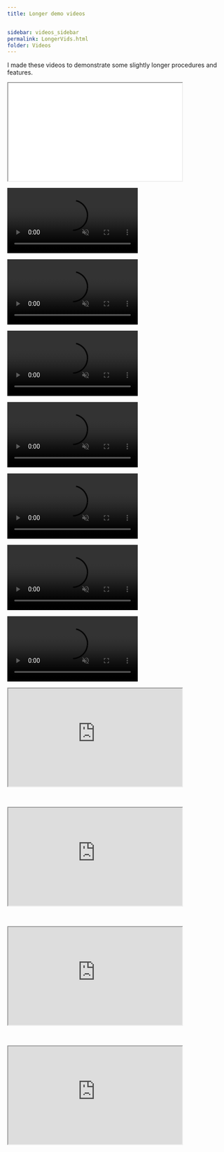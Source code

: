 ```yaml
---
title: Longer demo videos


sidebar: videos_sidebar
permalink: LongerVids.html
folder: Videos
---
```






<p>I made these videos to demonstrate some slightly longer procedures and features.</p>


<p><iframe allowtransparency="true" allowFullscreen="0" scrolling="no" src="VisuallyOrganizeSHContent.mp4" width="400" height="225"></iframe>



<p><video title="" loop="loop" muted="" controls="controls" width="300" height="150">
<source src="PrysmForSurfaceHubUsersAudience.mp4" type="video/mp4" />Your browser does not support the video tag.
</video></p>


<p><video title="" loop="loop" muted="" controls="controls" width="300" height="150">
<source src="PrysmForSurfaceHubITAudience.mp4" type="video/mp4" />Your browser does not support the video tag.
</video></p>


<p><video title="" loop="loop" muted="" controls="controls" width="300" height="150">
<source src="PFDSharingShort.mp4" type="video/mp4" />Your browser does not support the video tag.
</video></p>


<p><video title="" loop="loop" muted="" controls="controls" width="300" height="150">
<source src="PFDGrayedOutSharing.mp4" type="video/mp4" />Your browser does not support the video tag.
</video></p>


<p><video title="" loop="loop" muted="" controls="controls" width="300" height="150">
<source src="PasteSHContent.mp4" type="video/mp4" />Your browser does not support the video tag.
</video></p>


<p><video title="" loop="loop" muted="" controls="controls" width="300" height="150">
<source src="KeepWhiteboardsUHC.mp4" type="video/mp4" />Your browser does not support the video tag.
</video></p>


<p><video title="" loop="loop" muted="" controls="controls" width="300" height="150">
<source src="LocalBrowserDownloadFiles004.mp4" type="video/mp4" />Your browser does not support the video tag.
</video></p>


<p><iframe allowtransparency="true" title="Wistia video player" allowFullscreen="0" scrolling="no" class="wistia_embed" name="wistia_embed" src="https://fast.wistia.net/embed/iframe/oan0sfqkn8" width="400" height="225"></iframe>
</p>
<p>&#160;</p>
<p><iframe allowtransparency="true" title="Wistia video player" allowFullscreen="0" scrolling="no" class="wistia_embed" name="wistia_embed" src="https://fast.wistia.net/embed/iframe/wrbqd6wyrt" width="400" height="225"></iframe>
</p>
<p>&#160;</p>
<p><iframe allowtransparency="true" title="Wistia video player" allowFullscreen="0" scrolling="no" class="wistia_embed" name="wistia_embed" src="https://fast.wistia.net/embed/iframe/327zz4bnub" width="400" height="225"></iframe>
</p>
<p>&#160;</p>
<p><iframe allowtransparency="true" title="Wistia video player" allowFullscreen="0" scrolling="no" class="wistia_embed" name="wistia_embed" src="https://fast.wistia.net/embed/iframe/doitcshtog" width="400" height="225"></iframe>
</p>